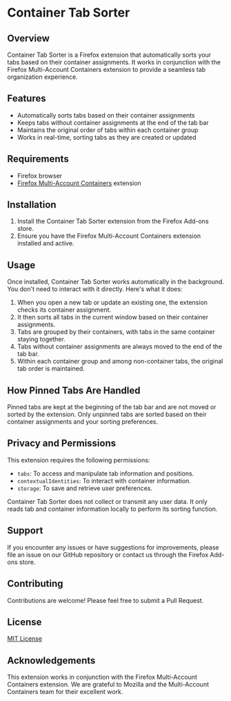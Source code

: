 # Container Tab Sorter

## Overview
Container Tab Sorter is a Firefox extension that automatically sorts your tabs based on their container assignments. It works in conjunction with the Firefox Multi-Account Containers extension to provide a seamless tab organization experience.

## Features
- Automatically sorts tabs based on their container assignments
- Keeps tabs without container assignments at the end of the tab bar
- Maintains the original order of tabs within each container group
- Works in real-time, sorting tabs as they are created or updated

## Requirements
- Firefox browser
- [Firefox Multi-Account Containers](https://addons.mozilla.org/en-US/firefox/addon/multi-account-containers/) extension

## Installation
1. Install the Container Tab Sorter extension from the Firefox Add-ons store.
2. Ensure you have the Firefox Multi-Account Containers extension installed and active.

## Usage
Once installed, Container Tab Sorter works automatically in the background. You don't need to interact with it directly. Here's what it does:

1. When you open a new tab or update an existing one, the extension checks its container assignment.
2. It then sorts all tabs in the current window based on their container assignments.
3. Tabs are grouped by their containers, with tabs in the same container staying together.
4. Tabs without container assignments are always moved to the end of the tab bar.
5. Within each container group and among non-container tabs, the original tab order is maintained.

## How Pinned Tabs Are Handled

Pinned tabs are kept at the beginning of the tab bar and are not moved or sorted by the extension. Only unpinned tabs are sorted based on their container assignments and your sorting preferences.

## Privacy and Permissions
This extension requires the following permissions:
- `tabs`: To access and manipulate tab information and positions.
- `contextualIdentities`: To interact with container information.
- `storage`: To save and retrieve user preferences.

Container Tab Sorter does not collect or transmit any user data. It only reads tab and container information locally to perform its sorting function.

## Support
If you encounter any issues or have suggestions for improvements, please file an issue on our GitHub repository or contact us through the Firefox Add-ons store.

## Contributing
Contributions are welcome! Please feel free to submit a Pull Request.

## License
[MIT License](LICENSE)

## Acknowledgements
This extension works in conjunction with the Firefox Multi-Account Containers extension. We are grateful to Mozilla and the Multi-Account Containers team for their excellent work.